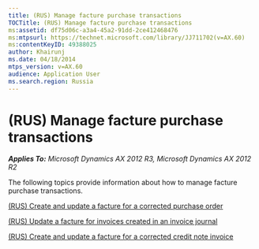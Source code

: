 ```yaml
---
title: (RUS) Manage facture purchase transactions
TOCTitle: (RUS) Manage facture purchase transactions
ms:assetid: df75d06c-a3a4-45a2-91dd-2ce412468476
ms:mtpsurl: https://technet.microsoft.com/library/JJ711702(v=AX.60)
ms:contentKeyID: 49388025
author: Khairunj
ms.date: 04/18/2014
mtps_version: v=AX.60
audience: Application User
ms.search.region: Russia
---
```


# (RUS) Manage facture purchase transactions 


_**Applies To:** Microsoft Dynamics AX 2012 R3, Microsoft Dynamics AX 2012 R2_

The following topics provide information about how to manage facture purchase transactions.

[(RUS) Create and update a facture for a corrected purchase order](rus-create-and-update-a-facture-for-a-corrected-purchase-order.md)

[(RUS) Update a facture for invoices created in an invoice journal](rus-update-a-facture-for-invoices-created-in-an-invoice-journal.md)

[(RUS) Create and update a facture for a corrected credit note invoice](rus-create-and-update-a-facture-for-a-corrected-credit-note-invoice.md)

  


